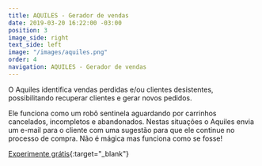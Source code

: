 ```yaml
---
title: AQUILES - Gerador de vendas
date: 2019-03-20 16:22:00 -03:00
position: 3
image_side: right
text_side: left
image: "/images/aquiles.png"
order: 4
navigation: AQUILES - Gerador de vendas
---
```


O Aquiles identifica vendas perdidas e/ou clientes desistentes, possibilitando recuperar clientes e gerar novos pedidos.

Ele funciona como um robô sentinela aguardando por carrinhos cancelados, incompletos e abandonados. Nestas situações o Aquiles envia um e-mail para o cliente com uma sugestão para que ele continue no processo de compra.
Não é mágica mas funciona como se fosse!

[Experimente grátis](http://aquiles.click){:target="_blank"}